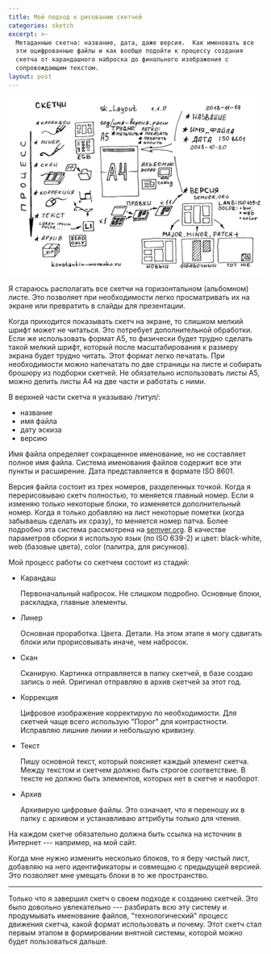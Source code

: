 ```yaml
---
title: Мой подход к рисованию скетчей
categories: sketch
excerpt: >-
  Метаданные скетча: название, дата, даже версия.  Как именовать все
  эти оцифрованные файлы и как вообще подойти к процессу создания
  скетча от карандашного наброска до финального изображения с
  сопровождающим текстом.
layout: post
---
```


![Подход к скетчам](/blog/sk_layout-1.1.0+rus.bw.png)

Я стараюсь располагать все скетчи на горизонтальном (альбомном) листе.
Это позволяет при необходимости легко просматривать их на экране или
превратить в слайды для презентации.

Когда приходится показывать скетч на экране, то слишком мелкий шрифт
может не читаться.  Это потребует дополнительной обработки.  Если же
использовать формат А5, то физически будет трудно сделать такой мелкий
шрифт, который после масштабирования к размеру экрана будет трудно
читать.  Этот формат легко печатать.  При необходимости можно
напечатать по две страницы на листе и собирать брошюру из подборки
скетчей.  Не обязательно использовать листы А5, можно делить листы А4
на две части и работать с ними.

В верхней части скетча я указываю /титул/:
- название
- имя файла
- дату эскиза
- версию

Имя файла определяет сокращенное именование, но не составляет полное
имя файла.  Система именования файлов содержит все эти пункты и
расширение.  Дата представляется в формате ISO 8601.

Версия файла состоит из трех номеров, разделенных точкой.  Когда я
перерисовываю скетч полностью, то меняется главный номер.  Если я
изменяю только некоторые блоки, то изменяется дополнительный номер.
Когда я только добавляю на лист некоторые пометки (когда забываешь
сделать их сразу), то меняется номер патча.  Более подробно эта
система рассмотрена на [semver.org](https://semver.org).  В качестве
параметров сборки я использую язык (по ISO 639-2) и цвет: black-white,
web (базовые цвета), color (палитра, для рисунков).

Мой процесс работы со скетчем состоит из стадий:

- Карандаш

  Первоначальный набросок.  Не слишком подробно.  Основные блоки,
  раскладка, главные элементы.

- Линер

  Основная проработка.  Цвета.  Детали.  На этом этапе я могу сдвигать
  блоки или прорисовывать иначе, чем набросок.

- Скан

  Сканирую.  Картинка отправляется в папку скетчей, в базе создаю
  запись о ней.  Оригинал отправляю в архив скетчей за этот год.

- Коррекция

  Цифровое изображение корректирую по необходимости.  Для скетчей чаще
  всего использую "Порог" для контрастности.  Исправляю лишние линии и
  небольшую кривизну.

- Текст

  Пишу основной текст, который поясняет каждый элемент скетча.  Между
  текстом и скетчем должно быть строгое соответствие.  В тексте не
  должно быть элементов, которых нет в скетче и наоборот.

- Архив

  Архивирую цифровые файлы.  Это означает, что я переношу их в папку с
  архивом и устанавливаю аттрибуты только для чтения.

На каждом скетче обязательно должна быть ссылка на источник в Интернет
--- например, на мой сайт.

Когда мне нужно изменить несколько блоков, то я беру чистый лист,
добавляю на него идентификаторы и совмещаю с предыдущей версией.  Это
позволяет мне умещать блоки в то же пространство.

---

Только что я завершил скетч о своем подходе к созданию скетчей.  Это
было довольно увлекательно --- разбирать всю эту систему и продумывать
именование файлов, "технологический" процесс движения скетча, какой
формат использовать и почему.  Этот скетч стал первым этапом в
формировании внятной системы, которой можно будет пользоваться дальше.
